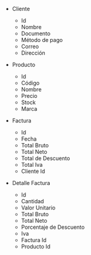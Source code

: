 * Cliente
    - Id
    - Nombre
    - Documento
    - Método de pago
    - Correo
    - Dirección

* Producto
    - Id
    - Código
    - Nombre
    - Precio
    - Stock
    - Marca

* Factura
    - Id
    - Fecha
    - Total Bruto
    - Total Neto 
    - Total de Descuento
    - Total Iva
    - Cliente Id

* Detalle Factura
    - Id
    - Cantidad
    - Valor Unitario
    - Total Bruto
    - Total Neto 
    - Porcentaje de Descuento
    - Iva
    - Factura Id
    - Producto Id